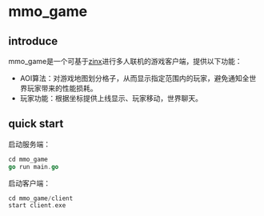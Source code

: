 # mmo_game

## introduce

mmo_game是一个可基于[zinx](https://github.com/lorenzoyu2000/zinx)进行多人联机的游戏客户端，提供以下功能：

- AOI算法：对游戏地图划分格子，从而显示指定范围内的玩家，避免通知全世界玩家带来的性能损耗。
- 玩家功能：根据坐标提供上线显示、玩家移动，世界聊天。

## quick start

启动服务端：

```go
cd mmo_game
go run main.go
```

启动客户端：

```go
cd mmo_game/client
start client.exe
```



